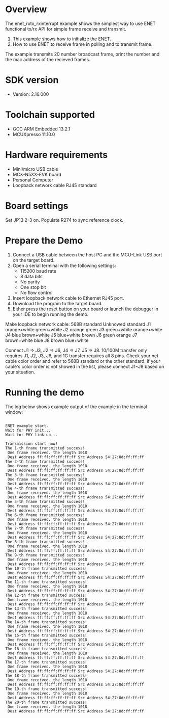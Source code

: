 Overview
========

The enet_rxtx_rxinterrupt example shows the simplest way to use ENET functional tx/rx API for simple frame receive and transmit.

1. This example shows how to initialize the ENET.
2. How to use ENET to receive frame in polling and to transmit frame.

The example transmits 20 number broadcast frame, print the number and the mac address of 
the recieved frames.

SDK version
===========
- Version: 2.16.000

Toolchain supported
===================
- GCC ARM Embedded  13.2.1
- MCUXpresso  11.10.0

Hardware requirements
=====================
- Mini/micro USB cable
- MCX-N5XX-EVK board
- Personal Computer
- Loopback network cable RJ45 standard

Board settings
==============
Set JP13 2-3 on.
Populate R274 to sync reference clock.

Prepare the Demo
================
1.  Connect a USB cable between the host PC and the MCU-Link USB port on the target board.
2.  Open a serial terminal with the following settings:
    - 115200 baud rate
    - 8 data bits
    - No parity
    - One stop bit
    - No flow control
3.  Insert loopback network cable to Ethernet RJ45 port.
4.  Download the program to the target board.
5.  Either press the reset button on your board or launch the debugger in your IDE to begin running the demo.

Make loopback network cable:
      568B standard 	 Unknowed standard
J1    orange+white       green+white
J2    orange             green
J3    green+white        orange+white
J4    blue               brown+white
J5    blue+white         brown
J6    green              orange
J7	  brown+white        blue
J8    brown              blue+white

Connect J1 => J3, J2 => J6, J4 => J7, J5 => J8. 10/100M transfer only requires J1, J2, J3, J6, and 1G transfer requires all 8 pins.
Check your net cable color order and refer to 568B standard or the other standard. If your cable's color order is not showed in the list,
please connect J1~J8 based on your situation.

Running the demo
================
The log below shows example output of the example in the terminal window:
~~~~~~~~~~~~~~~~~~~~~~~~~~~~~~~~~~~

ENET example start.
Wait for PHY init...
Wait for PHY link up...

Transmission start now!
The 1-th frame transmitted success!
 One frame received. the length 1018
 Dest Address ff:ff:ff:ff:ff:ff Src Address 54:27:8d:ff:ff:ff
The 2-th frame transmitted success!
 One frame received. the length 1018
 Dest Address ff:ff:ff:ff:ff:ff Src Address 54:27:8d:ff:ff:ff
The 3-th frame transmitted success!
 One frame received. the length 1018
 Dest Address ff:ff:ff:ff:ff:ff Src Address 54:27:8d:ff:ff:ff
The 4-th frame transmitted success!
 One frame received. the length 1018
 Dest Address ff:ff:ff:ff:ff:ff Src Address 54:27:8d:ff:ff:ff
The 5-th frame transmitted success!
 One frame received. the length 1018
 Dest Address ff:ff:ff:ff:ff:ff Src Address 54:27:8d:ff:ff:ff
The 6-th frame transmitted success!
 One frame received. the length 1018
 Dest Address ff:ff:ff:ff:ff:ff Src Address 54:27:8d:ff:ff:ff
The 7-th frame transmitted success!
 One frame received. the length 1018
 Dest Address ff:ff:ff:ff:ff:ff Src Address 54:27:8d:ff:ff:ff
The 8-th frame transmitted success!
 One frame received. the length 1018
 Dest Address ff:ff:ff:ff:ff:ff Src Address 54:27:8d:ff:ff:ff
The 9-th frame transmitted success!
 One frame received. the length 1018
 Dest Address ff:ff:ff:ff:ff:ff Src Address 54:27:8d:ff:ff:ff
The 10-th frame transmitted success!
 One frame received. the length 1018
 Dest Address ff:ff:ff:ff:ff:ff Src Address 54:27:8d:ff:ff:ff
The 11-th frame transmitted success!
 One frame received. the length 1018
 Dest Address ff:ff:ff:ff:ff:ff Src Address 54:27:8d:ff:ff:ff
The 12-th frame transmitted success!
 One frame received. the length 1018
 Dest Address ff:ff:ff:ff:ff:ff Src Address 54:27:8d:ff:ff:ff
The 13-th frame transmitted success!
 One frame received. the length 1018
 Dest Address ff:ff:ff:ff:ff:ff Src Address 54:27:8d:ff:ff:ff
The 14-th frame transmitted success!
 One frame received. the length 1018
 Dest Address ff:ff:ff:ff:ff:ff Src Address 54:27:8d:ff:ff:ff
The 15-th frame transmitted success!
 One frame received. the length 1018
 Dest Address ff:ff:ff:ff:ff:ff Src Address 54:27:8d:ff:ff:ff
The 16-th frame transmitted success!
 One frame received. the length 1018
 Dest Address ff:ff:ff:ff:ff:ff Src Address 54:27:8d:ff:ff:ff
The 17-th frame transmitted success!
 One frame received. the length 1018
 Dest Address ff:ff:ff:ff:ff:ff Src Address 54:27:8d:ff:ff:ff
The 18-th frame transmitted success!
 One frame received. the length 1018
 Dest Address ff:ff:ff:ff:ff:ff Src Address 54:27:8d:ff:ff:ff
The 19-th frame transmitted success!
 One frame received. the length 1018
 Dest Address ff:ff:ff:ff:ff:ff Src Address 54:27:8d:ff:ff:ff
The 20-th frame transmitted success!
 One frame received. the length 1018
 Dest Address ff:ff:ff:ff:ff:ff Src Address 54:27:8d:ff:ff:ff

~~~~~~~~~~~~~~~~~~~~~~~~~~~~~~~~~~~

